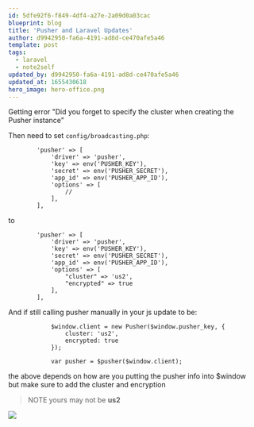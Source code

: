 ```yaml
---
id: 5dfe92f6-f849-4df4-a27e-2a09d0a03cac
blueprint: blog
title: 'Pusher and Laravel Updates'
author: d9942950-fa6a-4191-ad8d-ce470afe5a46
template: post
tags:
  - laravel
  - note2self
updated_by: d9942950-fa6a-4191-ad8d-ce470afe5a46
updated_at: 1655430618
hero_image: hero-office.png
---
```

Getting error "Did you forget to specify the cluster when creating the Pusher instance"

Then need to set `config/broadcasting.php`:

```
        'pusher' => [
            'driver' => 'pusher',
            'key' => env('PUSHER_KEY'),
            'secret' => env('PUSHER_SECRET'),
            'app_id' => env('PUSHER_APP_ID'),
            'options' => [
                //
            ],
        ],
```

to

```
        'pusher' => [
            'driver' => 'pusher',
            'key' => env('PUSHER_KEY'),
            'secret' => env('PUSHER_SECRET'),
            'app_id' => env('PUSHER_APP_ID'),
            'options' => [
                "cluster" => 'us2',
                "encrypted" => true
            ],
        ],
```

And if still calling pusher manually in your js update to be:

```
            $window.client = new Pusher($window.pusher_key, {
                cluster: 'us2',
                encrypted: true
            });

            var pusher = $pusher($window.client);
```

the above depends on how are you putting the pusher info into $window but make sure to add the cluster and encryption

>NOTE yours may not be **us2**

![](https://dl.dropboxusercontent.com/s/eu96h23ko3034q2/pusher_cluster.png?dl=0)